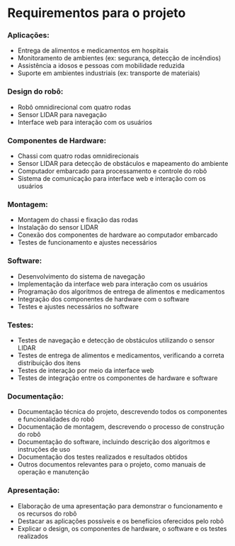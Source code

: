 # Requirementos para o projeto

### Aplicações:

* Entrega de alimentos e medicamentos em hospitais
* Monitoramento de ambientes (ex: segurança, detecção de incêndios)
* Assistência a idosos e pessoas com mobilidade reduzida
* Suporte em ambientes industriais (ex: transporte de materiais)

### Design do robô:

* Robô omnidirecional com quatro rodas
* Sensor LIDAR para navegação
* Interface web para interação com os usuários

### Componentes de Hardware:

* Chassi com quatro rodas omnidirecionais
* Sensor LIDAR para detecção de obstáculos e mapeamento do ambiente
* Computador embarcado para processamento e controle do robô
* Sistema de comunicação para interface web e interação com os usuários

### Montagem:

* Montagem do chassi e fixação das rodas
* Instalação do sensor LIDAR
* Conexão dos componentes de hardware ao computador embarcado
* Testes de funcionamento e ajustes necessários

### Software:

* Desenvolvimento do sistema de navegação 
* Implementação da interface web para interação com os usuários
* Programação dos algoritmos de entrega de alimentos e medicamentos
* Integração dos componentes de hardware com o software
* Testes e ajustes necessários no software

### Testes:

* Testes de navegação e detecção de obstáculos utilizando o sensor LIDAR
* Testes de entrega de alimentos e medicamentos, verificando a correta distribuição dos itens
* Testes de interação por meio da interface web
* Testes de integração entre os componentes de hardware e software

### Documentação:

* Documentação técnica do projeto, descrevendo todos os componentes e funcionalidades do robô
* Documentação de montagem, descrevendo o processo de construção do robô
* Documentação do software, incluindo descrição dos algoritmos e instruções de uso
* Documentação dos testes realizados e resultados obtidos
* Outros documentos relevantes para o projeto, como manuais de operação e manutenção

### Apresentação:

* Elaboração de uma apresentação para demonstrar o funcionamento e os recursos do robô
* Destacar as aplicações possíveis e os benefícios oferecidos pelo robô
* Explicar o design, os componentes de hardware, o software e os testes realizados